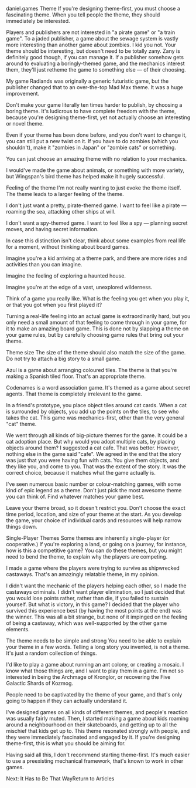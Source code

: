 daniel.games
Theme
If you're designing theme-first, you must choose a fascinating theme. When you tell people the theme, they should immediately be interested.

Players and publishers are not interested in "a pirate game" or "a train game". To a jaded publisher, a game about the sewage system is vastly more interesting than another game about zombies. I kid you not. Your theme should be interesting, but doesn't need to be totally zany. Zany is definitely good though, if you can manage it. If a publisher somehow gets around to evaluating a boringly-themed game, and the mechanics interest them, they'll just retheme the game to something else — of their choosing.

My game Radlands was originally a generic futuristic game, but the publisher changed that to an over-the-top Mad Max theme. It was a huge improvement.

Don't make your game literally ten times harder to publish, by choosing a boring theme. It's ludicrous to have complete freedom with the theme, because you're designing theme-first, yet not actually choose an interesting or novel theme.

Even if your theme has been done before, and you don't want to change it, you can still put a new twist on it. If you have to do zombies (which you shouldn't), make it "zombies in Japan" or "zombie cats" or something.

You can just choose an amazing theme with no relation to your mechanics.

I would've made the game about animals, or something with more variety, but Wingspan's bird theme has helped make it hugely successful.

Feeling of the theme
I'm not really wanting to just evoke the theme itself. The theme leads to a larger feeling of the theme.

I don't just want a pretty, pirate-themed game. I want to feel like a pirate — roaming the sea, attacking other ships at will.

I don't want a spy-themed game. I want to feel like a spy — planning secret moves, and having secret information.

In case this distinction isn't clear, think about some examples from real life for a moment, without thinking about board games.

Imagine you're a kid arriving at a theme park, and there are more rides and activities than you can imagine.

Imagine the feeling of exploring a haunted house.

Imagine you're at the edge of a vast, unexplored wilderness.

Think of a game you really like. What is the feeling you get when you play it, or that you got when you first played it?

Turning a real-life feeling into an actual game is extraordinarily hard, but you only need a small amount of that feeling to come through in your game, for it to make an amazing board game. This is done not by slapping a theme on your game rules, but by carefully choosing game rules that bring out your theme.

Theme size
The size of the theme should also match the size of the game. Do not try to attach a big story to a small game.

Azul is a game about arranging coloured tiles. The theme is that you're making a Spanish tiled floor. That's an appropriate theme.

Codenames is a word association game. It's themed as a game about secret agents. That theme is completely irrelevant to the game.

In a friend's prototype, you place object tiles around cat cards. When a cat is surrounded by objects, you add up the points on the tiles, to see who takes the cat. This game was mechanics-first, other than the very general "cat" theme.

We went through all kinds of big-picture themes for the game. It could be a cat adoption place. But why would you adopt multiple cats, by placing objects around them? I suggested a cat cafe. That was better. However, nothing else in the game said "cafe". We agreed in the end that the story was just that you were having fun with cats. You give them objects, and they like you, and come to you. That was the extent of the story. It was the correct choice, because it matches what the game actually is.

I've seen numerous basic number or colour-matching games, with some kind of epic legend as a theme. Don't just pick the most awesome theme you can think of. Find whatever matches your game best.

Leave your theme broad, so it doesn't restrict you. Don't choose the exact time period, location, and size of your theme at the start. As you develop the game, your choice of individual cards and resources will help narrow things down.

Single-Player Themes
Some themes are inherently single-player (or cooperative.) If you're exploring a land, or going on a journey, for instance, how is this a competitive game? You can do these themes, but you might need to bend the theme, to explain why the players are competing.

I made a game where the players were trying to survive as shipwrecked castaways. That's an amazingly relatable theme, in my opinion.

I didn't want the mechanic of the players helping each other, so I made the castaways criminals. I didn't want player elimination, so I just decided that you would lose points rather, rather than die, if you failed to sustain yourself. But what is victory, in this game? I decided that the player who survived this experience best (by having the most points at the end) was the winner. This was all a bit strange, but none of it impinged on the feeling of being a castaway, which was well-supported by the other game elements.

The theme needs to be simple and strong
You need to be able to explain your theme in a few words. Telling a long story you invented, is not a theme. It's just a random collection of things.

I'd like to play a game about running an ant colony, or creating a mosaic. I know what those things are, and I want to play them in a game. I'm not so interested in being the Archmage of Kronglor, or recovering the Five Galactic Shards of Kozmog.

People need to be captivated by the theme of your game, and that's only going to happen if they can actually understand it.

I've designed games on all kinds of different themes, and people's reaction was usually fairly muted. Then, I started making a game about kids roaming around a neighbourhood on their skateboards, and getting up to all the mischief that kids get up to. This theme resonated strongly with people, and they were immediately fascinated and engaged by it. If you're designing theme-first, this is what you should be aiming for.

Having said all this, I don't recommend starting theme-first. It's much easier to use a preexisting mechanical framework, that's known to work in other games.

Next: It Has to Be That WayReturn to Articles